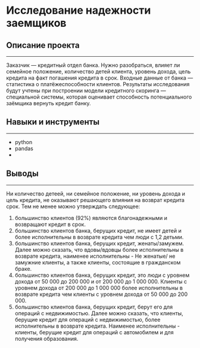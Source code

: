 # Исследование надежности заемщиков
## Описание проекта
***
Заказчик — кредитный отдел банка. Нужно разобраться, влияет ли семейное положение, количество детей клиента, уровень дохода, цель кредита на факт погашения кредита в срок. 
Входные данные от банка — статистика о платёжеспособности клиентов.
Результаты исследования будут учтены при построении модели кредитного скоринга — специальной системы, которая оценивает способность потенциального заёмщика вернуть кредит банку.

## Навыки и инструменты
***
- python
- pandas
- 
## Выводы
***
Ни количество детеей, ни семейное положение, ни уровень дохода и цель кредита, не оказывают решающего влияния на возврат кредита срок.
Тем не менее можно утверждать следующее:
1. большинство клиентов (92%) являются благонадежными и возвращают кредит в срок.
2. большинство клиентов банка, берущих кредит, не имеет детей и более исполнительны в возврате кредита чем люди с 1,2 детьми.
3. большинство клиентов банка, берущих кредит, женаты/замужем. Далее можно сказать, что вдовы/вдовцы более исполнительны в возврате кредита, наименее исполнительны - Не женатые/ не замужние клиенты, а также клиенты, состоящие в гражданском браке.
4. большинство клиентов банка, берущих кредит, это люди с уровнем дохода от 50 000 до 200 000 и от 200 000 до 1 000 000. Клиенты с уровнем дохода от 200 000 до 1 000 000 более исполнительны в возврате кредита чем клиенты с уровнем дохода от 50 000 до 200 000. 
5. большинство клиентов банка, берущих кредит, берут его для операций с недвижимостью. Далее можно сказать, что клиенты, берущие кредит для операций с недвижимостью, более исполнительны в возврате кредита. Наименее исполнительны - клиенты, берущие кредит для операций с автомобилем и для получения образования.

